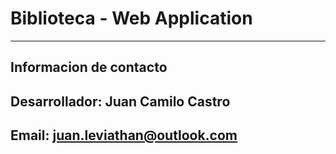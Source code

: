 # Biblioteca - Web Application
_____________________________________
## Informacion de contacto
## Desarrollador: Juan Camilo Castro
## Email: juan.leviathan@outlook.com

